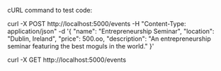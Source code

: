 cURL command to test code:

curl -X POST http://localhost:5000/events -H "Content-Type: application/json" -d '{
"name": "Entrepreneurship Seminar",
"location": "Dublin, Ireland",
"price": 500.oo,
"description": "An entrepreneurship seminar featuring the best moguls in the world."
}'

curl -X GET http://localhost:5000/events
